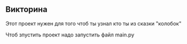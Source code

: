 ## Викторина 

Этот проект нужен для того чтоб ты узнал кто ты из сказки "колобок"

Чтоб зпустить проект надо запустить файл main.py
